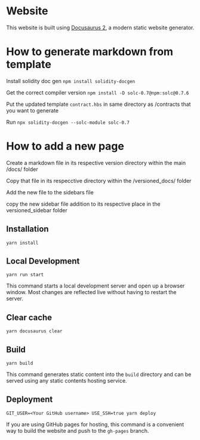 # Website

This website is built using [Docusaurus 2](https://v2.docusaurus.io/), a modern static website generator.

# How to generate markdown from template

Install solidity doc gen
`npm install solidity-docgen`

Get the correct compiler version
`npm install -D solc-0.7@npm:solc@0.7.6`

Put the updated template `contract.hbs` in same directory as /contracts that you want to generate

Run `npx solidity-docgen --solc-module solc-0.7`

# How to add a new page

Create a markdown file in its respective version directory within the main /docs/ folder

Copy that file in its respecctive directory within the /versioned_docs/ folder

Add the new file to the sidebars file

copy the new sidebar file addition to its respective place in the versioned_sidebar folder

## Installation

```console
yarn install
```

## Local Development

```console
yarn run start
```

This command starts a local development server and open up a browser window. Most changes are reflected live without having to restart the server.

## Clear cache

```console
yarn docusaurus clear
```

## Build

```console
yarn build
```

This command generates static content into the `build` directory and can be served using any static contents hosting service.

## Deployment

```console
GIT_USER=<Your GitHub username> USE_SSH=true yarn deploy
```

If you are using GitHub pages for hosting, this command is a convenient way to build the website and push to the `gh-pages` branch.
